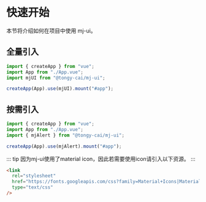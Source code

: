 # 快速开始

本节将介绍如何在项目中使用 mj-ui。

## 全量引入
``` ts
import { createApp } from "vue";
import App from "./App.vue";
import mjUI from "@tongy-cai/mj-ui";

createApp(App).use(mjUI).mount("#app");
```

## 按需引入
``` ts
import { createApp } from "vue";
import App from "./App.vue";
import { mjAlert } from "@tongy-cai/mj-ui";

createApp(App).use(mjAlert).mount("#app");
```

::: tip
因为mj-ui使用了material icon，因此若需要使用icon请引入以下资源。
:::

``` html
<link
  rel="stylesheet"
  href="https://fonts.googleapis.com/css?family=Material+Icons|Material+Icons+Outlined"
  type="text/css"
/>
```
